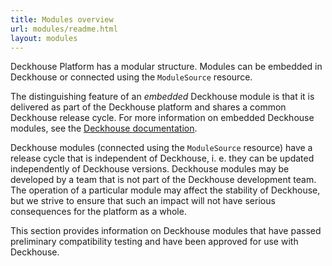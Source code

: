 ```yaml
---
title: Modules overview
url: modules/readme.html
layout: modules
---
```


Deckhouse Platform has a modular structure. Modules can be embedded in Deckhouse or connected using the `ModuleSource` resource.

The distinguishing feature of an _embedded_ Deckhouse module is that it is delivered as part of the Deckhouse platform and shares a common Deckhouse release cycle. For more information on embedded Deckhouse modules, see the [Deckhouse documentation](/documentation/v1/).

Deckhouse modules (connected using the `ModuleSource` resource) have a release cycle that is independent of Deckhouse, i. e. they can be updated independently of Deckhouse versions. Deckhouse modules may be developed by a team that is not part of the Deckhouse development team. The operation of a particular module may affect the stability of Deckhouse, but we strive to ensure that such an impact will not have serious consequences for the platform as a whole. 

This section provides information on Deckhouse modules that have passed preliminary compatibility testing and have been approved for use with Deckhouse.
